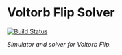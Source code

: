 Voltorb Flip Solver
===================

[![Build Status](https://travis-ci.org/jameshales/voltorb-flip.svg?branch=master)](https://travis-ci.org/jameshales/voltorb-flip)

*Simulator and solver for Voltorb Flip.*
